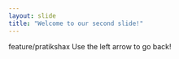 ```yaml
---
layout: slide
title: "Welcome to our second slide!"
---
```

feature/pratikshax
Use the left arrow to go back!

